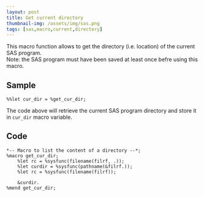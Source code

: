 ```yaml
---
layout: post
title: Get current directory
thumbnail-img: /assets/img/sas.png
tags: [sas,macro,current,directory]
---
```


This macro function allows to get the directory (i.e. location) of the current SAS program.  
Note: the SAS program must have been saved at least once befre using this macro.  

## Sample
```
%%let cur_dir = %get_cur_dir;
```
The code above will retrieve the current SAS program directory and store it  in `cur_dir` macro variable.

## Code
```
*-- Macro to list the content of a directory --*;
%macro get_cur_dir;
    %let rc = %sysfunc(filename(filrf, .));
    %let curdir = %sysfunc(pathname(&filrf.));
    %let rc = %sysfunc(filename(filrf));
    
    &curdir.
%mend get_cur_dir;
```
